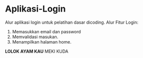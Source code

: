 # Aplikasi-Login
Alur aplikasi login untuk pelatihan dasar dicoding.
Alur Fitur Login:
1. Memasukkan email dan password
2. Memvalidasi masukan.
5. Menampilkan halaman home.

**LOLOK AYAM KAU**
MEKI KUDA
